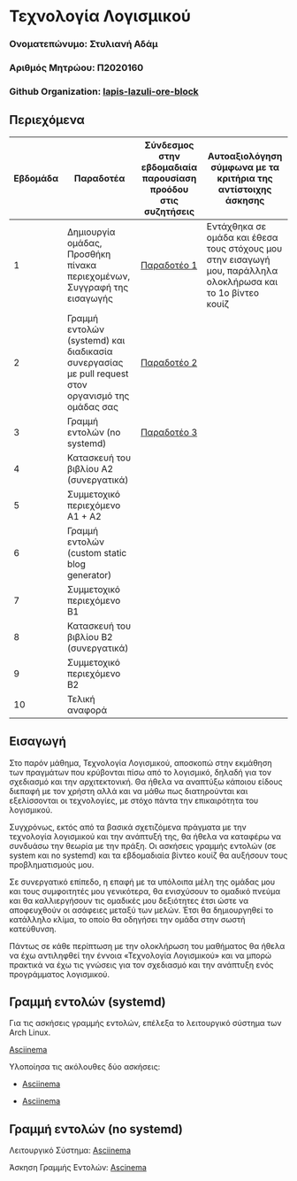 # **Τεχνολογία Λογισμικού**

### Ονοματεπώνυμο: Στυλιανή Αδάμ

### Αριθμός Μητρώου: Π2020160

### Github Organization: [lapis-lazuli-ore-block](https://github.com/lapis-lazuli-ore-block)

## Περιεχόμενα

| Εβδομάδα | Παραδοτέα| Σύνδεσμος στην εβδομαδιαία παρουσίαση προόδου στις συζητήσεις | Αυτοαξιολόγηση σύμφωνα με τα κριτήρια της αντίστοιχης άσκησης |
| --- | --- | --- | --- |
| 1 | Δημιουργία ομάδας, Προσθήκη πίνακα περιεχομένων, Συγγραφή της εισαγωγής | [Παραδοτέο 1](https://github.com/courses-ionio/sw/discussions/1195) | Εντάχθηκα σε ομάδα και έθεσα τους στόχους μου στην εισαγωγή μου, παράλληλα ολοκλήρωσα και το 1ο βίντεο κουίζ |
| 2 | Γραμμή εντολών (systemd) και διαδικασία συνεργασίας με pull request στον οργανισμό της ομάδας σας | [Παραδοτέο 2](https://github.com/courses-ionio/sw/discussions/1294)| |
| 3 | Γραμμή εντολών (no systemd) | [Παραδοτέο 3](https://github.com/courses-ionio/sw/discussions/1349) | |
| 4 | Κατασκευή του βιβλίου Α2 (συνεργατικά) | | |
| 5 | Συμμετοχικό περιεχόμενο A1 + A2 | | |
| 6 | Γραμμή εντολών (custom static blog generator) | | |
| 7 | Συμμετοχικό περιεχόμενο B1 | | |
| 8 | Κατασκευή του βιβλίου Β2 (συνεργατικά) | | |
| 9 | Συμμετοχικό περιεχόμενο B2 | | |
| 10 | Τελική αναφορά | | |


## Εισαγωγή

Στο παρόν μάθημα, Τεχνολογία Λογισμικού, αποσκοπώ στην εκμάθηση των πραγμάτων που κρύβονται πίσω από το λογισμικό, δηλαδή για τον σχεδιασμό και την αρχιτεκτονική. Θα ήθελα να αναπτύξω κάποιου είδους διεπαφή με τον χρήστη αλλά και να μάθω πως διατηρούνται και εξελίσσονται οι τεχνολογίες, με στόχο πάντα την επικαιρότητα του λογισμικού.

Συγχρόνως, εκτός από τα βασικά σχετιζόμενα πράγματα με την τεχνολογία λογισμικού και την ανάπτυξή της, θα ήθελα να καταφέρω να συνδυάσω την θεωρία με την πράξη. Οι ασκήσεις γραμμής εντολών (σε system και no systemd) και τα εβδομαδιαία βίντεο κουίζ θα αυξήσουν τους προβληματισμούς μου. 

Σε συνεργατικό επίπεδο, η επαφή με τα υπόλοιπα μέλη της ομάδας μου και τους συμφοιτητές μου γενικότερα, θα ενισχύσουν το ομαδικό πνεύμα και θα καλλιεργήσουν τις ομαδικές μου δεξιότητες έτσι ώστε να αποφευχθούν οι ασάφειες μεταξύ των μελών. Έτσι θα δημιουργηθεί το κατάλληλο κλίμα, το οποίο θα οδηγήσει την ομάδα στην σωστή κατεύθυνση.

Πάντως σε κάθε περίπτωση με την ολοκλήρωση του μαθήματος θα ήθελα να έχω αντιληφθεί την έννοια «Τεχνολογία Λογισμικού» και να μπορώ πρακτικά να έχω τις γνώσεις για τον σχεδιασμό και την ανάπτυξη ενός προγράμματος λογισμικού.   


## Γραμμή εντολών (systemd)

Για τις ασκήσεις γραμμής εντολών, επέλεξα το λειτουργικό σύστημα των Arch Linux.

[Asciinema](https://asciinema.org/a/0zs0f3493LKScO5mxiEF0Day9)

Υλοποίησα τις ακόλουθες δύο ασκήσεις:

- [Asciinema](https://asciinema.org/a/CEyyNK5i9SPM9HAdWjHzgJRak)

- [Asciinema](https://asciinema.org/a/mJZp9x88ryINCItki9qKzIlcw)


## Γραμμή εντολών (no systemd)

Λειτουργικό Σύστημα:
[Asciinema](https://asciinema.org/a/tGV99oLg1GZWOwwktz9XKgreH)

Άσκηση Γραμμής Εντολών:
[Ascinema](https://asciinema.org/a/RlDripLpNLZdynR4LkyLWbL6I)

